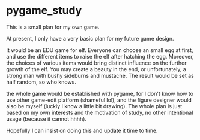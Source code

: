 # pygame_study
This is a small plan for my own game.


At present, I only have a very basic plan for my future game design.

It would be an EDU game for elf. Everyone can choose an small egg at first, and use the different items to raise the elf after hatching the egg. Moreover, the choices of various items would bring distinct influence on the further growth of the elf. You may create a beauty in the end, or unfortunately, a strong man with bushy sideburns and mustache. The result would be set as half random, so who knows.    

the whole game would be established with pygame, for I don't know how to use other game-edit platform (shameful lol), and the figure designer would also be myself (luckiy I know a little bit drawing). The whole plan is just based on my own interests and the motivation of study, no other intentional usage (because it cannot hhhh).

Hopefully I can insist on doing this and update it time to time.

